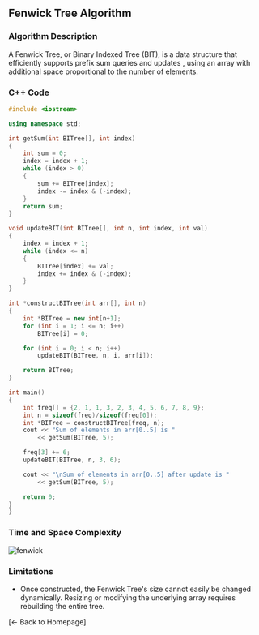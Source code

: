 ## Fenwick Tree Algorithm

### Algorithm Description
A Fenwick Tree, or Binary Indexed Tree (BIT), is a data structure that efficiently supports prefix sum queries and updates , using an array with additional space proportional to the number of elements.

### C++ Code

```cpp
#include <iostream>

using namespace std;

int getSum(int BITree[], int index) 
{ 
    int sum = 0; 
    index = index + 1; 
    while (index > 0) 
    { 
        sum += BITree[index]; 
        index -= index & (-index); 
    } 
    return sum; 
} 

void updateBIT(int BITree[], int n, int index, int val) 
{ 
    index = index + 1; 
    while (index <= n) 
    { 
        BITree[index] += val; 
        index += index & (-index); 
    } 
} 

int *constructBITree(int arr[], int n) 
{ 
    int *BITree = new int[n+1]; 
    for (int i = 1; i <= n; i++) 
        BITree[i] = 0; 

    for (int i = 0; i < n; i++) 
        updateBIT(BITree, n, i, arr[i]); 

    return BITree; 
} 

int main() 
{ 
    int freq[] = {2, 1, 1, 3, 2, 3, 4, 5, 6, 7, 8, 9}; 
    int n = sizeof(freq)/sizeof(freq[0]); 
    int *BITree = constructBITree(freq, n); 
    cout << "Sum of elements in arr[0..5] is "
        << getSum(BITree, 5); 

    freq[3] += 6; 
    updateBIT(BITree, n, 3, 6); 

    cout << "\nSum of elements in arr[0..5] after update is "
        << getSum(BITree, 5); 

    return 0; 
} 
}
```

### Time and Space Complexity
![fenwick](https://github.com/DEBANSHU007/FoodDelivery.github.io/assets/67229736/dabb2bc9-7032-415a-b53b-e4e37a4ad184)



### Limitations
* Once constructed, the Fenwick Tree's size cannot easily be changed dynamically. Resizing or modifying the underlying array requires rebuilding the entire tree.


[← Back to Homepage]
